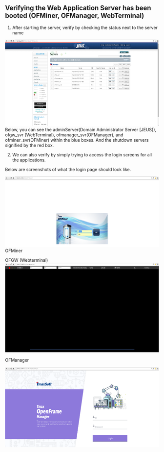 Verifying the Web Application Server has been booted (OFMiner, OFManager, WebTerminal)
--------------------------------------------------------------------------------------

1. After starting the server, verify by checking the status next to the
server name

<img src="./media/image20.png" style="width:6.45556in;height:2.94306in" />Below,
you can see the adminServer(Domain Administrator Server \[JEUS\]),
ofgw\_svr (WebTerminal), ofmanager\_svr(OFManager), and
ofminer\_svr(OFMiner) within the blue boxes. And the shutdown
servers signified by the red box.

2. We can also verify by simply trying to access the login screens for
all the applications.

Below are screenshots of what the login page should look like.

<img src="./media/image22.png" style="width:6.5in;height:2.40448in" />OFMiner

OFGW
(Webterminal)<img src="./media/image23.png" style="width:6.5in;height:3.0389in" />

OFManager

<img src="./media/image24.png" style="width:6.5in;height:2.72668in" />
